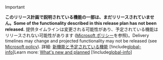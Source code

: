 > [!IMPORTANT]
> <span data-ttu-id="77a61-101">**このリリース計画で説明されている機能の一部は、まだリリースされていません。**</span><span class="sxs-lookup"><span data-stu-id="77a61-101">**Some of the functionality described in this release plan has not been released.**</span></span> <span data-ttu-id="77a61-102">提供タイムラインは変更される可能性があり、予定されている機能はリリースされない可能性があります ([Microsoft ポリシー](https://go.microsoft.com/fwlink/p/?linkid=2007332)を参照)。</span><span class="sxs-lookup"><span data-stu-id="77a61-102">Delivery timelines may change and projected functionality may not be released (see [Microsoft policy](https://go.microsoft.com/fwlink/p/?linkid=2007332)).</span></span> <span data-ttu-id="77a61-103">詳細: [新機能と予定されている機能](/dynamics365-release-plan/2020wave1/industry-accelerators/financial-services/planned-features) 
> [!include[global-info](../../../includes/global-info.md)]</span><span class="sxs-lookup"><span data-stu-id="77a61-103">Learn more: [What's new and planned](/dynamics365-release-plan/2020wave1/industry-accelerators/financial-services/planned-features) 
[!include[global-info](../../../includes/global-info.md)]</span></span>